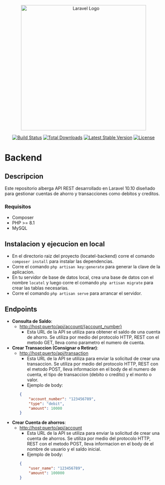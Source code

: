 <p align="center"><a href="https://laravel.com" target="_blank"><img src="https://raw.githubusercontent.com/laravel/art/master/logo-lockup/5%20SVG/2%20CMYK/1%20Full%20Color/laravel-logolockup-cmyk-red.svg" width="400" alt="Laravel Logo"></a></p>

<p align="center">
<a href="https://github.com/laravel/framework/actions"><img src="https://github.com/laravel/framework/workflows/tests/badge.svg" alt="Build Status"></a>
<a href="https://packagist.org/packages/laravel/framework"><img src="https://img.shields.io/packagist/dt/laravel/framework" alt="Total Downloads"></a>
<a href="https://packagist.org/packages/laravel/framework"><img src="https://img.shields.io/packagist/v/laravel/framework" alt="Latest Stable Version"></a>
<a href="https://packagist.org/packages/laravel/framework"><img src="https://img.shields.io/packagist/l/laravel/framework" alt="License"></a>
</p>

# Backend
## Descripcion
Este repositorio alberga API REST desarrollado en Laravel 10.10 diseñado para gestionar cuentas de ahorro y transacciones como debitos y creditos.
### Requisitos
- Composer
- PHP >= 8.1
- MySQL

## Instalacion y ejecucion en local
- En el directorio raiz del proyecto (locatel-backend) corre el comando `composer install` para instalar las dependencias.
- Corre el comando `php artisan key:generate` para generar la clave de la aplicacion.
- En tu servidor de base de datos local, crea una base de datos con el nombre `locatel` y luego corre el comando `php artisan migrate` para crear las tablas necesarias.
- Corre el comando `php artisan serve` para arrancar el servidor.

## Endpoints
- **Consulta de Saldo**:
    - [http://host:puerto/api/account/{account_number}](http://host:puerto/api/account/{account_number})
        - Esta URL de la API se utiliza para obtener el saldo de una cuenta de ahorro. Se utiliza por medio del protocolo HTTP, REST con el metodo GET, lleva como parametro el numero de cuenta.
- **Crear Transaccion (Consignar o Retirar)**:
    - [http://host:puerto/api/transaction](http://host:puerto/api/transaction)
        - Esta URL de la API se utiliza para enviar la solicitud de crear una transaccion. Se utiliza por medio del protocolo HTTP, REST con el metodo POST, lleva informacion en el body de el numero de cuenta, el tipo de transaccion (debito o credito) y el monto o valor.
        - Ejemplo de body:
        ```json
        {
            "account_number": "123456789",
            "type": "debit",
            "amount": 10000
        }
        ```
- **Crear Cuenta de ahorros**:
    - [http://host:puerto/api/account](http://host:puerto/api/account)
        - Esta URL de la API se utiliza para enviar la solicitud de crear una cuenta de ahorros. Se utiliza por medio del protocolo HTTP, REST con el metodo POST, lleva informacion en el body de el nombre de usuario y el saldo inicial.
        - Ejemplo de body:
        ```json
        {
            "user_name": "123456789",
            "amount": 100000
        }
        ```
